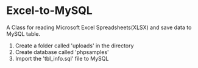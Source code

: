 # Excel-to-MySQL
 A Class for reading Microsoft Excel Spreadsheets(XLSX) and save data to MySQL table.


1) Create a folder called 'uploads' in the directory
2) Create database called 'phpsamples'
3) Import the 'tbl_info.sql' file to MySQL